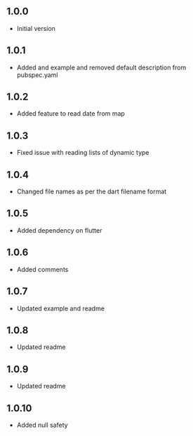 ## 1.0.0

- Initial version

## 1.0.1

- Added and example and removed default description from pubspec.yaml

## 1.0.2

- Added feature to read date from map

## 1.0.3

- Fixed issue with reading lists of dynamic type

## 1.0.4

- Changed file names as per the dart filename format

## 1.0.5

- Added dependency on flutter

## 1.0.6

- Added comments

## 1.0.7

- Updated example and readme

## 1.0.8

- Updated readme

## 1.0.9

- Updated readme

## 1.0.10

- Added null safety
